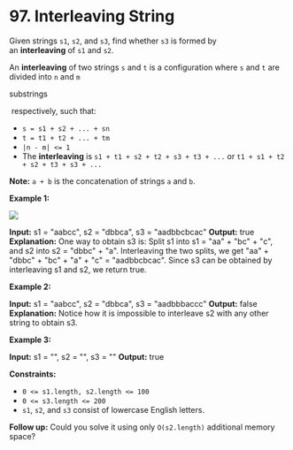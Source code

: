 # 97. Interleaving String

Given strings `s1`, `s2`, and `s3`, find whether `s3` is formed by an **interleaving** of `s1` and `s2`.

An **interleaving** of two strings `s` and `t` is a configuration where `s` and `t` are divided into `n` and `m` 

substrings

 respectively, such that:

- `s = s1 + s2 + ... + sn`
- `t = t1 + t2 + ... + tm`
- `|n - m| <= 1`
- The **interleaving** is `s1 + t1 + s2 + t2 + s3 + t3 + ...` or `t1 + s1 + t2 + s2 + t3 + s3 + ...`

**Note:** `a + b` is the concatenation of strings `a` and `b`.

**Example 1:**

![](https://assets.leetcode.com/uploads/2020/09/02/interleave.jpg)

**Input:** s1 = "aabcc", s2 = "dbbca", s3 = "aadbbcbcac"
**Output:** true
**Explanation:** One way to obtain s3 is:
Split s1 into s1 = "aa" + "bc" + "c", and s2 into s2 = "dbbc" + "a".
Interleaving the two splits, we get "aa" + "dbbc" + "bc" + "a" + "c" = "aadbbcbcac".
Since s3 can be obtained by interleaving s1 and s2, we return true.

**Example 2:**

**Input:** s1 = "aabcc", s2 = "dbbca", s3 = "aadbbbaccc"
**Output:** false
**Explanation:** Notice how it is impossible to interleave s2 with any other string to obtain s3.

**Example 3:**

**Input:** s1 = "", s2 = "", s3 = ""
**Output:** true

**Constraints:**

- `0 <= s1.length, s2.length <= 100`
- `0 <= s3.length <= 200`
- `s1`, `s2`, and `s3` consist of lowercase English letters.

**Follow up:** Could you solve it using only `O(s2.length)` additional memory space?